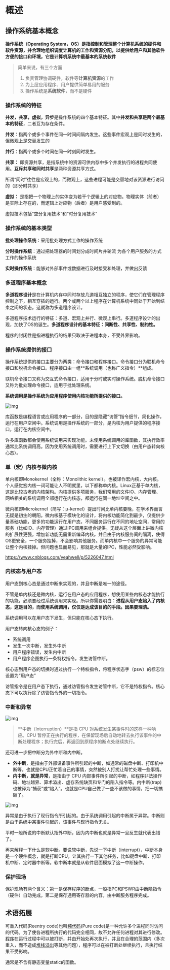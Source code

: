# 概述

## 操作系统基本概念

**操作系统（Operating System，OS）**是指控制和管理整个计算机系统的硬件和软件资源，并合理地组织调度计算机的工作和资源分配，以提供给用户和其他软件方便的接口和环境，它是计算机系统中最基本的**系统软件**

> 简单来说，有三个方面
>
> 1. 负责管理协调硬件，软件等**计算机资源**的工作
> 2. 为上层应用程序、用户提供简单易用的服务
> 3. 操作系统是**系统软件**，而不是硬件



###  操作系统的特征

**并发，共享，虚拟，异步**是操作系统的四个基本特征。其中**并发和共享是两个最基本的特征**，二者互为存在条件。

**并发**：指两个或多个事件在同一时间间隔内发生。这些事件宏观上是同时发生的，但微观上是交替发生的

**并行**：指两个或多个时间在同一时刻同时发生。

**共享：** 即资源共享，是指系统中的资源可供内存中多个并发执行的进程共同使用。**互斥共享和同时共享**是两种资源共享方式。

所谓“同时”往往是宏观上的，而微观上，这些进程可能是交替地对该资源进行访问的（即分时共享） 

**虚拟：** 是指把一个物理上的实体变为若干个逻辑上的对应物。物理实体（前者）是实际上存在的，而逻辑上对应物（后者）是用户感受到的。

虚拟技术包括“空分复用技术”和“时分复用技术”



### 操作系统的基本类型

**批处理操作系统**：采用批处理方式工作的操作系统

**分时操作系统**：通过把处理器的时间划分成时间片并轮流 为各个用户服务的方式工作的操作系统

**实时操作系统**：能够对外部事件或数据进行及时接受和处理，并做出反馈

### 多道程序基本概念

**多道程序设计**是在计算机内存中同时存放几道相互独立的程序，使它们在管理程序控制之下，相互穿插的运行。两个或两个以上程序在计算机系统中同处于开始到结束之间的状态。这就称为多道程序设计。

多道程序技术运行的特征：多道、宏观上并行、微观上串行。多道程序设计的出现，加快了OS的诞生。**多道程序设计的基本特征：间断性、共享性、制约性。**

程序的封闭性是指进程执行的结果只取决于进程本身，不受外界影响。

### 操作系统提供的接口

操作系统提供的接口主要分为两类：命令接口和程序接口。命令接口分为联机命令接口和脱机命令接口。程序接口由一组**系统调用（也称广义指令）**组成。

联机命令接口又称为交互式命令接口，适用于分时或实时操作系统。脱机命令接口又称为批处理命令接口，适用于批处理系统。

**系统调用是操作系统为应用程序使用内核功能所提供的接口。**

![img](assets/%E6%A6%82%E8%BF%B0/5822251-f4fdfc3425ffc9f0.png)



库函数是编程语言或应用程序的一部分，目的是隐藏“访管”指令细节，简化操作，运行在用户空间中。系统调用是操作系统的一部分，是内核为用户提供的程序接口，运行在内核空间中。

许多库函数都会使用系统调用来实现功能。未使用系统调用的库函数，其执行效率通常比系统调用高。因为使用系统调用时，需要进行上下文切换（由用户态转向核心态）。



### 单（宏）内核与微内核

单内核即Monokernel（全称：Monolithic kernel）。也被译作宏内核，大内核。个人感觉宏内核一词可能让人不明就里，以下都称单内核。Linux正基于单内核，这是比较古老的内核架构。内核提供多项服务，我们常用的文件IO、内存管理、网络相关的系统调用全部运行在内核态，都运行在同一地址空间之中。

微内核即Microkernel（简写：μ-kernel）提出时间比单内核要晚，在学术界而言无疑是初生的朝阳。微内核基于模块化的设计，将内核功能简化到最少，仅提供少量基础功能，更多的功能运行在用户态，不同服务运行在不同的地址空间，常用的服务（比如IO、内存管理）通过IPC调用来组合提供。无疑从这个层面上讲微内核的扩展性更强，增加新功能无需重新编译内核。并且由于内核服务间的隔离，使得OS更安全，一个服务挂掉，不会影响其他服务。而单内核中一个服务的异常可能让整个内核挂掉。但问题也显而易见，那就是大量的IPC，性能必然受影响。



https://www.cnblogs.com/yeahwell/p/5226047.html

### 内核态与用户态

用户态到核心态是通过中断来实现的，并且中断是唯一的途径。

不管是单内核还是微内核，运行在用户态的应用程序，想使用某些内核态才能执行的功能，必须要经过系统调用来实现。所以你需要明白：**进程从用户态陷入了内核态，这是目的，而使用系统调用，仅仅是达成该目的的手段。因果要理清。**

系统调用可以在用户态下发生，但只能在核心态下执行。

用户态转向核心态的例子：

* 系统调用
* 发生一次中断，发生外中断
* 用户程序错误，发生内中断
* 用户程序企图执行一条特权指令，发生访管中断。

核心态到用户态的切换时通过执行一个特权指令，将程序状态字（psw）的标志位设置为“用户态”

 访管指令是在用户态下执行，通过访管指令发生访管中断，它不是特权指令。核心态下可以执行除了访管指令外的一切指令。

### 中断和异常

![img](assets/%E6%A6%82%E8%BF%B0/20140702173406812.jpg)

> **中断（Interruption）**是指 CPU 对系统发生某事件时的这样一种响应。CPU 暂停正在执行的程序，在保留现场后自动地转去执行该事件的中断处理程序；执行完后，再返回到原程序的断点处继续执行。

还可进一步把中断分为外中断和内中断。

* **外中断**，是指由于外部设备事件所引起的中断，如通常的磁盘中断、打印机中断等。也就是CPU正忙着自己的事情，突然被别人打扰让帮忙处理一些事情。
* **内中断，就是异常**，是指由于 CPU 内部事件所引起的中断，如程序非法操作码、地址越界、算术溢出、虚存系统缺页和专门的陷入指令等。内中断(trap)也被译为“捕获”或“陷入”。也就是CPU自己做了一些不该做的事情，把一切搞砸了。

![img](assets/%E6%A6%82%E8%BF%B0/20190328033643556.png)

异常是由于执行了现行指令所引起的。由于系统调用引起的中断属于异常。中断则是由于系统中某事件引起的，该事件与现行指令无关。

平时一般所说的中断默认指外中断，因为内中断也就是异常一旦反生就代表出错了。

再来解释一下什么是软中断。要说软中断，先说一下中断（interrupt），中断本身是一个硬件概念，就是打断CPU，让其执行一下其他任务，比如键盘中断、打印机中断、定时器中断等。软中断本就是从软件层面模拟了这一中断操作。



### 保护现场

保护现场有两个含义：第一是保存程序的断点，一般指PC和PSWR由中断隐指令（硬件）自动完成。第二是保存通用寄存器的内容，由中断服务程序完成。





## 术语拓展

可重入代码(Reentry code)也叫[纯代码](https://baike.baidu.com/item/纯代码/5669644)(Pure code)是一种允许多个进程同时访问的代码。为了使各进程所执行的代码完全相同，故不允许任何进程对其进行修改。[程序](https://baike.baidu.com/item/程序/71525)在运行过程中可以被打断，并由开始处再次执行，并且在合理的范围内（多次重入，而不造成[堆栈溢出](https://baike.baidu.com/item/堆栈溢出/1231765)等其他问题），程序可以在被打断处继续执行，且执行结果不受影响。

 通常是不含有静态变量static的函数。





























